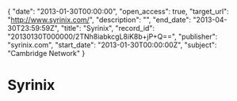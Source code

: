 {
  "date": "2013-01-30T00:00:00", 
  "open_access": true, 
  "target_url": "http://www.syrinix.com/", 
  "description": "", 
  "end_date": "2013-04-30T23:59:59Z", 
  "title": "Syrinix", 
  "record_id": "20130130T000000/2TNh8iabkcgL8iK8b+jP+Q==", 
  "publisher": "syrinix.com", 
  "start_date": "2013-01-30T00:00:00Z", 
  "subject": "Cambridge Network"
}

# Syrinix

